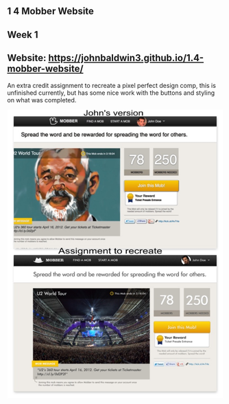 ## 1 4 Mobber Website

Week 1
------
Website: https://johnbaldwin3.github.io/1.4-mobber-website/
------
An extra credit assignment to recreate a pixel perfect design comp, this is unfinished currently, but has some nice work with the buttons and styling on what was completed.

![alt tag](https://github.com/johnbaldwin3/1.4-mobber-website/blob/master/mobbercomparison.jpg)

